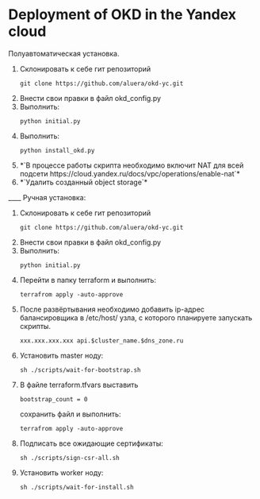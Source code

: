 # Deployment of OKD in the Yandex cloud
Полуавтоматическая установка.
<ol>
<li>Склонировать к себе гит репозиторий</li>
<pre><code>git clone https://github.com/aluera/okd-yc.git</code></pre>
<li>Внести свои правки в файл okd_config.py</li>
<li>Выполнить: <pre><code>python initial.py</code></pre></li>
<li>Выполнить: <pre><code>python install_okd.py</code></pre>
<li>
*`В процессе работы скрипта необходимо включит NAT для всей подсети https://cloud.yandex.ru/docs/vpc/operations/enable-nat`*</li>
<li>*`Удалить созданный object storage`*</li>
</li>
</ol>
____
Ручная установка:
<ol>
<li>Склонировать к себе гит репозиторий</li>
<pre><code>git clone https://github.com/aluera/okd-yc.git</code></pre>
<li>Внести свои правки в файл okd_config.py</li>
<li>Выполнить: <pre><code>python initial.py</code></pre></li>
<li>Перейти в папку terraform и выполнить: <pre><code>terrafrom apply -auto-approve</code></pre></li></li>
<li>После развёртывания необходимо добавить ip-адрес балансировщика в /etc/host/ узла, с которого планируете запускать скрипты.<pre><code>xxx.xxx.xxx.xxx api.$cluster_name.$dns_zone.ru</code></pre></li>
<li>Установить master ноду: <pre><code>sh ./scripts/wait-for-bootstrap.sh</code></pre> </li>
<li>В файле terraform.tfvars выставить <pre><code>bootstrap_count = 0</code></pre> сохранить файл и выполнить:
<pre><code>terrafrom apply -auto-approve</code></pre></li>
<li>Подписать все ожидающие сертификаты: <pre><code>sh ./scripts/sign-csr-all.sh</code></pre> </li>
<li>Установить worker ноду: <pre><code>sh ./scripts/wait-for-install.sh</code></pre> </li>
</ol>
